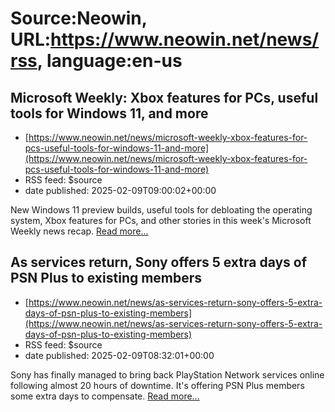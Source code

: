 # Source:Neowin, URL:https://www.neowin.net/news/rss, language:en-us

## Microsoft Weekly: Xbox features for PCs, useful tools for Windows 11, and more
 - [https://www.neowin.net/news/microsoft-weekly-xbox-features-for-pcs-useful-tools-for-windows-11-and-more](https://www.neowin.net/news/microsoft-weekly-xbox-features-for-pcs-useful-tools-for-windows-11-and-more)
 - RSS feed: $source
 - date published: 2025-02-09T09:00:02+00:00

<div style="float:left;margin-right:10px;"><img src="https://cdn.neowin.com/news/images/uploaded/2025/02/1739041796_microsoft_weekly_medium.jpg" alt="" /></div>New Windows 11 preview builds, useful tools for debloating the operating system, Xbox features for PCs, and other stories in this week&#039;s Microsoft Weekly news recap. <a href="https://www.neowin.net/news/microsoft-weekly-xbox-features-for-pcs-useful-tools-for-windows-11-and-more/">Read more...</a>

## As services return, Sony offers 5 extra days of PSN Plus to existing members
 - [https://www.neowin.net/news/as-services-return-sony-offers-5-extra-days-of-psn-plus-to-existing-members](https://www.neowin.net/news/as-services-return-sony-offers-5-extra-days-of-psn-plus-to-existing-members)
 - RSS feed: $source
 - date published: 2025-02-09T08:32:01+00:00

<div style="float:left;margin-right:10px;"><img src="https://cdn.neowin.com/news/images/uploaded/2019/10/1570538702_ps5_medium.jpg" alt="" /></div>Sony has finally managed to bring back PlayStation Network services online following almost 20 hours of downtime. It&#039;s offering PSN Plus members some extra days to compensate. <a href="https://www.neowin.net/news/as-services-return-sony-offers-5-extra-days-of-psn-plus-to-existing-members/">Read more...</a>

